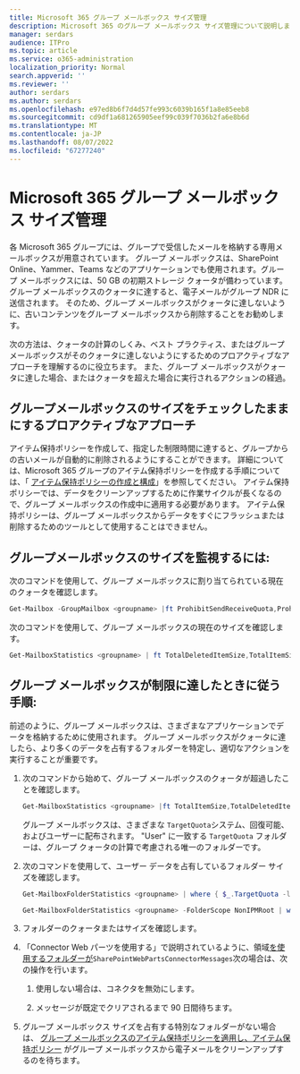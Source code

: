```yaml
---
title: Microsoft 365 グループ メールボックス サイズ管理
description: Microsoft 365 のグループ メールボックス サイズ管理について説明します。
manager: serdars
audience: ITPro
ms.topic: article
ms.service: o365-administration
localization_priority: Normal
search.appverid: ''
ms.reviewer: ''
author: serdars
ms.author: serdars
ms.openlocfilehash: e97ed8b6f7d4d57fe993c6039b165f1a8e85eeb8
ms.sourcegitcommit: cd9df1a681265905eef99c039f7036b2fa6e8b6d
ms.translationtype: MT
ms.contentlocale: ja-JP
ms.lasthandoff: 08/07/2022
ms.locfileid: "67277240"
---
```

# <a name="microsoft-365-group-mailbox-size-management"></a>Microsoft 365 グループ メールボックス サイズ管理 

各 Microsoft 365 グループには、グループで受信したメールを格納する専用メールボックスが用意されています。 グループ メールボックスは、SharePoint Online、Yammer、Teams などのアプリケーションでも使用されます。グループ メールボックスには、50 GB の初期ストレージ クォータが備わっています。 グループ メールボックスのクォータに達すると、電子メールがグループ NDR に送信されます。 そのため、グループ メールボックスがクォータに達しないように、古いコンテンツをグループ メールボックスから削除することをお勧めします。 

次の方法は、クォータの計算のしくみ、ベスト プラクティス、またはグループ メールボックスがそのクォータに達しないようにするためのプロアクティブなアプローチを理解するのに役立ちます。 また、グループ メールボックスがクォータに達した場合、またはクォータを超えた場合に実行されるアクションの経過。

## <a name="proactive-approach-to-keep-group-mailbox-size-in-check"></a>グループメールボックスのサイズをチェックしたままにするプロアクティブなアプローチ 

アイテム保持ポリシーを作成して、指定した制限時間に達すると、グループからの古いメールが自動的に削除されるようにすることができます。 詳細については、Microsoft 365 グループのアイテム保持ポリシーを作成する手順については、「 [アイテム保持ポリシーの作成と構成](/microsoft-365/compliance/create-retention-policies)」を参照してください。 アイテム保持ポリシーでは、データをクリーンアップするために作業サイクルが長くなるので、グループ メールボックスの作成中に適用する必要があります。 アイテム保持ポリシーは、グループ メールボックスからデータをすぐにフラッシュまたは削除するためのツールとして使用することはできません。

## <a name="to-monitor-the-group-mailbox-size"></a>グループメールボックスのサイズを監視するには: 

次のコマンドを使用して、グループ メールボックスに割り当てられている現在のクォータを確認します。

```PowerShell
Get-Mailbox -GroupMailbox <groupname> |ft ProhibitSendReceiveQuota,ProhibitSendQuota,IssueWarningQuota 
```

次のコマンドを使用して、グループ メールボックスの現在のサイズを確認します。

```PowerShell
Get-MailboxStatistics <groupname> | ft TotalDeletedItemSize,TotalItemSize 
```

## <a name="steps-to-follow-when-the-group-mailbox-has-reached-its-limit"></a>グループ メールボックスが制限に達したときに従う手順:  

前述のように、グループ メールボックスは、さまざまなアプリケーションでデータを格納するために使用されます。 グループ メールボックスがクォータに達したら、より多くのデータを占有するフォルダーを特定し、適切なアクションを実行することが重要です。 

1. 次のコマンドから始めて、グループ メールボックスのクォータが超過したことを確認します。 

   ```PowerShell
   Get-MailboxStatistics <groupname> |ft TotalItemSize,TotalDeletedItemSize 
   ```

   グループ メールボックスは、さまざまな `TargetQuota`システム、回復可能、およびユーザーに配布されます。 "User" に一致する `TargetQuota` フォルダーは、グループ クォータの計算で考慮される唯一のフォルダーです。  

2. 次のコマンドを使用して、ユーザー データを占有しているフォルダー サイズを確認します。 

   ```PowerShell
   Get-MailboxFolderStatistics <groupname> | where { $_.TargetQuota -like 'User' } | ft Name,FolderPath,FolderType,FolderSize 

   Get-MailboxFolderStatistics <groupname> -FolderScope NonIPMRoot | where { $_.TargetQuota -like 'User' } | ft Name,FolderType,*size* 
   ```
3. フォルダーのクォータまたはサイズを確認します。

4. 「Connector Web パーツを使用する」で説明されているように、領域[を使用するフォルダーが](https://support.microsoft.com/en-us/office/use-the-connector-web-part-db0756aa-f78f-4b74-8b19-be5dca0420e1?ns=spostandard&version=16&syslcid=1033&uilcid=1033&appver=spo160&helpid=wssenduser_useconnectorwebpart_fl862286&ui=en-us&rs=en-us&ad=us)`SharePointWebPartsConnectorMessages`次の場合は、次の操作を行います。

   1. 使用しない場合は、コネクタを無効にします。 

   2. メッセージが既定でクリアされるまで 90 日間待ちます。 

5. グループ メールボックス サイズを占有する特別なフォルダーがない場合は、 [グループ メールボックスのアイテム保持ポリシーを適用し、アイテム保持ポリシー](/microsoft-365/compliance/create-retention-policies) がグループ メールボックスから電子メールをクリーンアップするのを待ちます。 
  

